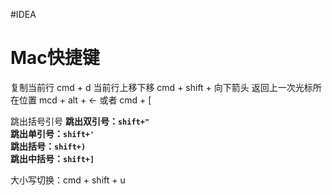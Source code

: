 #IDEA

# Mac快捷键

复制当前行 cmd + d
当前行上移下移 cmd + shift + 向下箭头
返回上一次光标所在位置 mcd + alt + ←  或者 cmd + \[

跳出括号引号
**跳出双引号：`shift+"`  
跳出单引号：`shift+'`  
跳出括号：`shift+)`  
跳出中括号：`shift+]`**


大小写切换：cmd + shift + u

